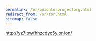 ```yaml
---
permalink: /or/oniontorprojectorg.html
redirect_from: /or/tor.html
sitemap: false
---
```


http://yz7lpwfhhzcdyc5y.onion/
